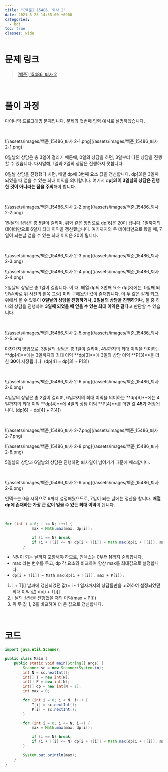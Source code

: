 ```yaml
---
title: "[백준] 15486. 퇴사 2"
date: 2021-3-23 14:55:00 +0900
categories:
  - boj
toc: true
classes: wide
---
```


# 문제 링크

> [[백준] 15486. 퇴사 2](https://www.acmicpc.net/problem/15486)

<br>

# 풀이 과정

다이나믹 프로그래밍 문제입니다. 문제의 첫번째 입력 예시로 설명하겠습니다.

<br>

![/assets/images/백준_15486_퇴사 2-1.png](/assets/images/백준_15486_퇴사 2-1.png)

0일날의 상담은 총 3일이 걸리기 때문에, 0일의 상담을 하면, 3일부터 다른 상담을 진행할 수 있습니다. 다시말해, 1일과 2일의 상담은 진행하지 못합니다.

0일날 상담을 진행했다 치면, 배열 dp에 3번째 요소 값을 갱신합니다. dp[3]은 3일째 되었을 때 얻을 수 있는 최대 이익을 의미합니다. 여기서 d**p[3]이 3일날의 상담은 진행한 것이 아니라는 점을 주의**해야 합니다.

<br>

![/assets/images/백준_15486_퇴사 2-2.png](/assets/images/백준_15486_퇴사 2-2.png)

1일날의 상담은 총 5일이 걸리며, 위와 같은 방법으로 dp[6]은 20이 됩니다. 1일까지의 데이터만으로 6일자 최대 이익을 갱신했습니다. 여기까지의 두 데이터만으로 봤을 때, 7일이 되는날 얻을 수 있는 최대 이익은 20이 됩니다.

<br>

![/assets/images/백준_15486_퇴사 2-3.png](/assets/images/백준_15486_퇴사 2-3.png)

![/assets/images/백준_15486_퇴사 2-4.png](/assets/images/백준_15486_퇴사 2-4.png)

2일날의 상담은 총 1일이 걸립니다. 이 때, 배열 dp의 3번째 요소 dp[3]에는, 0일째 되던날(바로 위 사진의 왼쪽 그림) 미리 구해놨던 값이 존재합니다. 이 두 값은 같게 되고, 위에서 볼 수 있듯이 **0일날의 상담을 진행하거나, 2일날의 상담을 진행하거나**, 둘 중 하나의 상담을 진행하여 **3일째 되었을 때 얻을 수 있는 최대 이익은 같다**고 판단할 수 있습니다.

<br>

![/assets/images/백준_15486_퇴사 2-5.png](/assets/images/백준_15486_퇴사 2-5.png)

마찬가지 방법으로, 3일날의 상담은 총 1일이 걸리며, 4일까지의 최대 이익을 의미하는 **dp[4]**에는 3일까지의 최대 이익 **dp[3]**에 3일의 상담 이익 **P[3]**을 더한 **30**이 저장됩니다. (dp[4] = dp[3] + P[3])

<br>

![/assets/images/백준_15486_퇴사 2-6.png](/assets/images/백준_15486_퇴사 2-6.png)

4일날의 상담은 총 2일이 걸리며, 6일까지의 최대 이익을 의미하는 **dp[6]**에는 4일까지의 최대 이익 **dp[4]**에 4일의 상담 이익 **P[4]**를 더한 값 **45**가 저장됩니다. (dp[6] = dp[4] + P[4])

<br>

![/assets/images/백준_15486_퇴사 2-7.png](/assets/images/백준_15486_퇴사 2-7.png)

![/assets/images/백준_15486_퇴사 2-8.png](/assets/images/백준_15486_퇴사 2-8.png)

5일날의 상담과 6일날의 상담은 진행하면 퇴사일이 넘어가기 때문에 패스합니다.

<br>

![/assets/images/백준_15486_퇴사 2-9.png](/assets/images/백준_15486_퇴사 2-9.png)

인덱스는 0을 시작으로 6까지 설정해뒀으므로, 7일이 되는 날에는 정산을 합니다. **배열 dp에 존재하는 가장 큰 값이 얻을 수 있는 최대 이익**이 됩니다.

<br>

```java
for (int i = 0; i <= N; i++) {
            max = Math.max(max, dp[i]);

            if (i == N) break;
            if (i + T[i] <= N) dp[i + T[i]] = Math.max(dp[i + T[i]], max + P[i]);
        }
```

- N일이 되는 날까지 포함해야 하므로, 인덱스는 0부터 N까지 순회합니다.
- max 라는 변수를 두고, dp 각 요소와 비교하여 항상 max를 최대값으로 설정합니다.
- `dp[i + T[i]] = Math.max(dp[i + T[i]], max + P[i]);`
1. i + T[i] 날짜에 갱신되었던 값(= i - 1 일자까지의 상담들만을 고려하여 설정되었던 최대 이익 값) dp[i + T[i]]
2. i 날의 상담을 진행했을 때의 이익(max + P[i])
3. 위 두 값 1, 2를 비교하여 더 큰 값으로 갱신합니다.

<br>

# 코드

```java
import java.util.Scanner;

public class Main {
    public static void main(String[] args) {
        Scanner sc = new Scanner(System.in);
        int N = sc.nextInt();
        int[] T = new int[N];
        int[] P = new int[N];
        int[] dp = new int[N + 1];
        int max = 0;

        for (int i = 0; i < N; i++) {
            T[i] = sc.nextInt();
            P[i] = sc.nextInt();
        }

        for (int i = 0; i <= N; i++) {
            max = Math.max(max, dp[i]);

            if (i == N) break;
            if (i + T[i] <= N) dp[i + T[i]] = Math.max(dp[i + T[i]], max + P[i]);
        }

        System.out.println(max);
    }
}
```